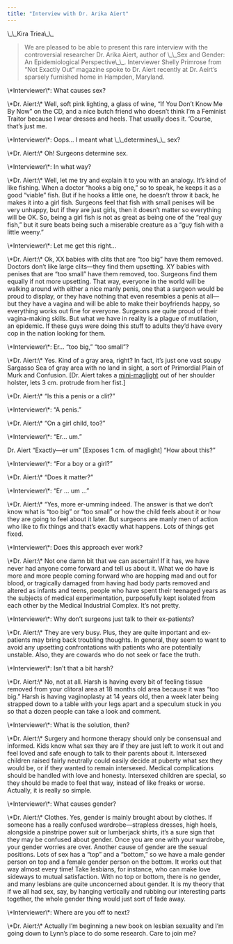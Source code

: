 ```yaml
---
title: "Interview with Dr. Arika Aiert"
---
```


<p>\_\_Kira Triea\_\_  </p>

<blockquote>
	<p>We are pleased to be able to present this rare interview with the controversial researcher Dr. Arika Aiert, author of \_\_Sex and Gender: An Epidemiological Perspective\_\_. Interviewer Shelly Primrose from &#8220;Not Exactly Out&#8221; magazine spoke to Dr. Aiert recently at Dr. Aeirt&#8217;s sparsely furnished home in Hampden, Maryland.  </p>
</blockquote>

<p>\*Interviewer\*: What causes sex?  </p>

<p>\*Dr. Aiert:\* Well, soft pink lighting, a glass of wine, &#8220;If You Don&#8217;t Know Me By Now&#8221; on the CD, and a nice butch friend who doesn&#8217;t think I&#8217;m a Feminist Traitor because I wear dresses and heels. That usually does it. &#8216;Course, that&#8217;s just me.  </p>

<p>\*Interviewer\*: Oops&#8230; I meant what \_\_determines\_\_ sex?  </p>

<p>\*Dr. Aiert:\* Oh! Surgeons determine sex.  </p>

<p>\*Interviewer\*: In what way?  </p>

<p>\*Dr. Aiert:\* Well, let me try and explain it to you with an analogy. It&#8217;s kind of like fishing. When a doctor &#8220;hooks a big one,&#8221; so to speak, he keeps it as a good &#8220;viable&#8221; fish. But if he hooks a little one, he doesn&#8217;t throw it back, he makes it into a girl fish. Surgeons feel that fish with small penises will be very unhappy, but if they are just girls, then it doesn&#8217;t matter so everything will be OK. So, being a girl fish is not as great as being one of the &#8220;real guy fish,&#8221; but it sure beats being such a miserable creature as a &#8220;guy fish with a little weeny.&#8221;  </p>

<p>\*Interviewer\*: Let me get this right&#8230;  </p>

<p>\*Dr. Aiert:\* Ok, XX babies with clits that are &#8220;too big&#8221; have them removed. Doctors don&#8217;t like large clits&#8212;they find them upsetting. XY babies with penises that are &#8220;too small&#8221; have them removed, too. Surgeons find them equally if not more upsetting. That way, everyone in the world will be walking around with either a nice manly penis, one that a surgeon would be proud to display, or they have nothing that even resembles a penis at all&#8212;but they have a vagina and will be able to make their boyfriends happy, so everything works out fine for everyone. Surgeons are quite proud of their vagina-making skills. But what we have in reality is a plague of mutilation, an epidemic. If these guys were doing this stuff to adults they&#8217;d have every cop in the nation looking for them.  </p>

<p>\*Interviewer\*: Er&#8230; &#8220;too big,&#8221; &#8220;too small&#8221;?  </p>

<p>\*Dr. Aiert:\* Yes. Kind of a gray area, right? In fact, it&#8217;s just one vast soupy Sargasso Sea of gray area with no land in sight, a sort of Primordial Plain of Murk and Confusion. [Dr. Aiert takes a <a href="http://www.maglite.com/productline.asp">mini-maglight</a> out of her shoulder holster, lets 3 cm. protrude from her fist.]  </p>

<p>\*Dr. Aiert:\* &#8220;Is this a penis or a clit?&#8221;  </p>

<p>\*Interviewer\*: &#8220;A penis.&#8221;  </p>

<p>\*Dr. Aiert:\* &#8220;On a girl child, too?&#8221;  </p>

<p>\*Interviewer\*: &#8220;Er&#8230; um.&#8221;  </p>

<p>Dr. Aiert &#8220;Exactly&#8212;er um&#8221; [Exposes 1 cm. of maglight] &#8220;How about this?&#8221;  </p>

<p>\*Interviewer\*: &#8220;For a boy or a girl?&#8221;  </p>

<p>\*Dr. Aiert:\* &#8220;Does it matter?&#8221;  </p>

<p>\*Interviewer\*: &#8220;Er &#8230; um &#8230;&#8221;  </p>

<p>\*Dr. Aiert:\* &#8220;Yes, more er-umming indeed. The answer is that we don&#8217;t know what is &#8220;too big&#8221; or &#8220;too small&#8221; or how the child feels about it or how they are going to feel about it later. But surgeons are manly men of action who like to fix things and that&#8217;s exactly what happens. Lots of things get fixed.  </p>

<p>\*Interviewer\*: Does this approach ever work?  </p>

<p>\*Dr. Aiert:\* Not one damn bit that we can ascertain! If it has, we have never had anyone come forward and tell us about it. What we do have is more and more people coming forward who are hopping mad and out for blood, or tragically damaged from having had body parts removed and altered as infants and teens, people who have spent their teenaged years as the subjects of medical experimentation, purposefully kept isolated from each other by the Medical Industrial Complex. It&#8217;s not pretty.  </p>

<p>\*Interviewer\*: Why don&#8217;t surgeons just talk to their ex-patients?  </p>

<p>\*Dr. Aiert:\* They are very busy. Plus, they are quite important and ex-patients may bring back troubling thoughts. In general, they seem to want to avoid any upsetting confrontations with patients who are potentially unstable. Also, they are cowards who do not seek or face the truth.  </p>

<p>\*Interviewer\*: Isn&#8217;t that a bit harsh?  </p>

<p>\*Dr. Aiert:\* No, not at all. Harsh is having every bit of feeling tissue removed from your clitoral area at 18 months old area because it was &#8220;too big.&#8221; Harsh is having vaginoplasty at 14 years old, then a week later being strapped down to a table with your legs apart and a speculum stuck in you so that a dozen people can take a look and comment.  </p>

<p>\*Interviewer\*: What is the solution, then?  </p>

<p>\*Dr. Aiert:\* Surgery and hormone therapy should only be consensual and informed. Kids know what sex they are if they are just left to work it out and feel loved and safe enough to talk to their parents about it. Intersexed children raised fairly neutrally could easily decide at puberty what sex they would be, or if they wanted to remain intersexed. Medical complications should be handled with love and honesty. Intersexed children are special, so they should be made to feel that way, instead of like freaks or worse. Actually, it is really so simple.  </p>

<p>\*Interviewer\*: What causes gender?  </p>

<p>\*Dr. Aiert:\* Clothes. Yes, gender is mainly brought about by clothes. If someone has a really confused wardrobe&#8212;strapless dresses, high heels, alongside a pinstripe power suit or lumberjack shirts, it&#8217;s a sure sign that they may be confused about gender. Once you are one with your wardrobe, your gender worries are over. Another cause of gender are the sexual positions. Lots of sex has a &#8220;top&#8221; and a &#8220;bottom,&#8221; so we have a male gender person on top and a female gender person on the bottom. It works out that way almost every time! Take lesbians, for instance, who can make love sideways to mutual satisfaction. With no top or bottom, there is no gender, and many lesbians are quite unconcerned about gender. It is my theory that if we all had sex, say, by hanging vertically and rubbing our interesting parts together, the whole gender thing would just sort of fade away.  </p>

<p>\*Interviewer\*: Where are you off to next?  </p>

<p>\*Dr. Aiert:\* Actually I&#8217;m beginning a new book on lesbian sexuality and I&#8217;m going down to Lynn&#8217;s place to do some research. Care to join me?</p>